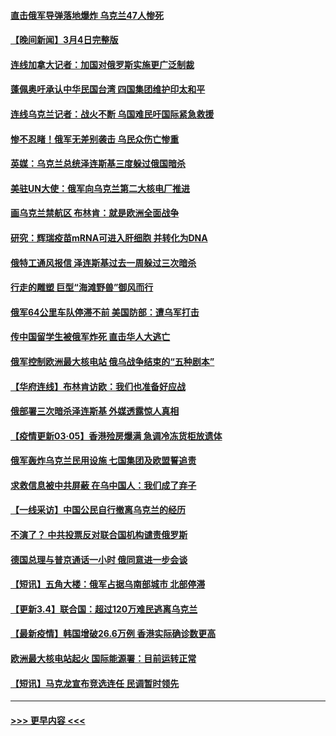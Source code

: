 #### [直击俄军导弹落地爆炸 乌克兰47人惨死](../pages/prog202/a103364981.md?t=03051350) 
#### [【晚间新闻】3月4日完整版](../pages/prog202/a103364888.md?t=03051350) 
#### [连线加拿大记者：加国对俄罗斯实施更广泛制裁](../pages/prog202/a103364711.md?t=03051350) 
#### [蓬佩奥吁承认中华民国台湾 四国集团维护印太和平](../pages/prog202/a103364632.md?t=03051350) 
#### [连线乌克兰记者：战火不断 乌国难民吁国际紧急救援](../pages/prog202/a103364698.md?t=03051350) 
#### [惨不忍睹！俄军无差别袭击 乌民众伤亡惨重](../pages/prog202/a103364791.md?t=03051350) 
#### [英媒：乌克兰总统泽连斯基三度躲过俄国暗杀](../pages/prog202/a103364652.md?t=03051350) 
#### [美驻UN大使：俄军向乌克兰第二大核电厂推进](../pages/prog202/a103364900.md?t=03051350) 
#### [画乌克兰禁航区 布林肯：就是欧洲全面战争](../pages/prog202/a103364852.md?t=03051350) 
#### [研究：辉瑞疫苗mRNA可进入肝细胞 并转化为DNA](../pages/prog202/a103364654.md?t=03051350) 
#### [俄特工通风报信 泽连斯基过去一周躲过三次暗杀](../pages/prog202/a103364823.md?t=03051350) 
#### [行走的雕塑 巨型“海滩野兽”御风而行](../pages/prog202/a103364665.md?t=03051350) 
#### [俄军64公里车队停滞不前 美国防部：遭乌军打击](../pages/prog202/a103364810.md?t=03051350) 
#### [传中国留学生被俄军炸死 直击华人大逃亡](../pages/prog202/a103364715.md?t=03051350) 
#### [俄军控制欧洲最大核电站 俄乌战争结束的“五种剧本”](../pages/prog202/a103364784.md?t=03051350) 
#### [【华府连线】布林肯访欧：我们也准备好应战](../pages/prog202/a103364696.md?t=03051350) 
#### [俄部署三次暗杀泽连斯基 外媒透露惊人真相](../pages/prog202/a103364635.md?t=03051350) 
#### [【疫情更新03·05】香港殓房爆满 急调冷冻货柜放遗体](../pages/prog202/a103360523.md?t=03051350) 
#### [俄军轰炸乌克兰民用设施 七国集团及欧盟誓追责](../pages/prog202/a103364546.md?t=03051350) 
#### [求救信息被中共屏蔽 在乌中国人：我们成了弃子](../pages/prog202/a103364593.md?t=03051350) 
#### [【一线采访】中国公民自行撤离乌克兰的经历](../pages/prog202/a103364590.md?t=03051350) 
#### [不演了？ 中共投票反对联合国机构谴责俄罗斯](../pages/prog202/a103364549.md?t=03051350) 
#### [德国总理与普京通话一小时 俄同意进一步会谈](../pages/prog202/a103364418.md?t=03051350) 
#### [【短讯】五角大楼：俄军占据乌南部城市 北部停滞](../pages/prog202/a103364530.md?t=03051350) 
#### [【更新3.4】联合国：超过120万难民逃离乌克兰](../pages/prog202/a103364053.md?t=03051350) 
#### [【最新疫情】韩国增破26.6万例 香港实际确诊数更高](../pages/prog202/a103364452.md?t=03051350) 
#### [欧洲最大核电站起火 国际能源署：目前运转正常](../pages/prog202/a103364414.md?t=03051350) 
#### [【短讯】马克龙宣布竞选连任 民调暂时领先](../pages/prog202/a103364389.md?t=03051350) 

----
#### [ >>> 更早内容 <<< ](../indexes/prog202-earlier.md)
